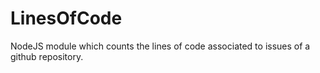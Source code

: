 # LinesOfCode
NodeJS module which counts the lines of code associated to issues of a github repository.

